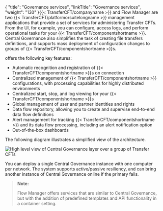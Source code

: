 {
    "title": "Governance services",
    "linkTitle": "Governance services",
    "weight": "130"
}{{< TransferCFT/companyname  >}} and Flow Manager are two {{< TransferCFT/platformorsuitelongname  >}} management applications that provide a set of services for administering  Transfer CFTs. From the UI, for example, you can configure, access logs, and perform operational tasks for your {{< TransferCFT/componentshortname  >}}. Central Governance also  simplifies the task of creating file transfers definitions, and supports mass deployment of configuration changes to groups of {{< TransferCFT/componentshortname  >}}s.

offers the following key features:

-   Automatic recognition and registration of {{< TransferCFT/componentshortname >}}s on connection
-   Centralized management of {{< TransferCFT/componentshortname >}} configurations, with processing capabilities for highly distributed environments
-   Centralized start, stop, and  log viewing for your {{< TransferCFT/componentshortname >}}s
-   Global management of user and partner identities and rights
-   Data flow repository, allowing you to create and supervise end-to-end data flow definitions
-   Alert management for tracking  {{< TransferCFT/componentshortname >}} and its data flow processing, including an alert notification option
-   Out-of-the-box dashboards

The following diagram illustrates a simplified view of the architecture.

<img src="/Images/TransferCFT/2013_g_CG_architecture_draft1.png" class="mediumWidth" alt="High level view of Central Governance layer over a group of Transfer CFTs" />

You can deploy a single Central Governance instance  with one computer per network. The system supports active/passive resiliency, and can bring another instance of Central Governance  online if the primary fails.

> **Note:**
>
> Flow Manager offers services that are similar to Central Governance, but with the addition of predefined templates and API functionality in a container setting.
